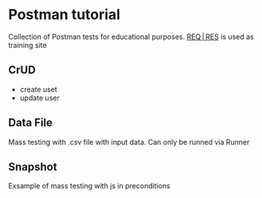 # Postman tutorial
Collection of Postman tests for educational purposes.
[REQ | RES](https://reqres.in/) is used as training site

## CrUD

* create uset
* update user

## Data File

Mass testing with .csv file with input data. Can only be runned via Runner

## Snapshot

Exsample of mass testing with js in preconditions


